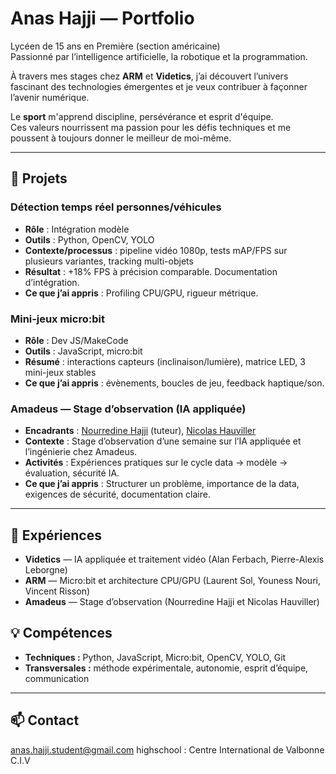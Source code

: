 # Anas Hajji — Portfolio

Lycéen de 15 ans en Première (section américaine)  
Passionné par l’intelligence artificielle, la robotique et la programmation.

À travers mes stages chez **ARM** et **Videtics**, j’ai découvert l’univers fascinant des technologies émergentes et je veux contribuer à façonner l’avenir numérique.

Le **sport** m'apprend discipline, persévérance et esprit d'équipe.  
Ces valeurs nourrissent ma passion pour les défis techniques et me poussent à toujours donner le meilleur de moi-même.

---

## 🌟 Projets

### Détection temps réel personnes/véhicules
- **Rôle** : Intégration modèle
- **Outils** : Python, OpenCV, YOLO
- **Contexte/processus** : pipeline vidéo 1080p, tests mAP/FPS sur plusieurs variantes, tracking multi-objets
- **Résultat** : +18% FPS à précision comparable. Documentation d’intégration.
- **Ce que j’ai appris** : Profiling CPU/GPU, rigueur métrique.

### Mini‑jeux micro:bit
- **Rôle** : Dev JS/MakeCode
- **Outils** : JavaScript, micro:bit
- **Résumé** : interactions capteurs (inclinaison/lumière), matrice LED, 3 mini-jeux stables
- **Ce que j’ai appris** : évènements, boucles de jeu, feedback haptique/son.

### Amadeus — Stage d’observation (IA appliquée)
- **Encadrants** : [Nourredine Hajji](#) (tuteur), [Nicolas Hauviller](#)
- **Contexte** : Stage d’observation d’une semaine sur l’IA appliquée et l’ingénierie chez Amadeus.
- **Activités** : Expériences pratiques sur le cycle data → modèle → évaluation, sécurité IA.
- **Ce que j’ai appris** : Structurer un problème, importance de la data, exigences de sécurité, documentation claire.

---

## 🚀 Expériences

- **Videtics** — IA appliquée et traitement vidéo (Alan Ferbach, Pierre-Alexis Leborgne)
- **ARM** — Micro:bit et architecture CPU/GPU (Laurent Sol, Youness Nouri, Vincent Risson)
- **Amadeus** — Stage d’observation (Nourredine Hajji et Nicolas Hauviller)

## 💡 Compétences

- **Techniques :** Python, JavaScript, Micro:bit, OpenCV, YOLO, Git
- **Transversales :** méthode expérimentale, autonomie, esprit d’équipe, communication

---

## 📫 Contact
anas.hajji.student@gmail.com
highschool  : Centre International de Valbonne C.I.V

